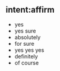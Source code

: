 ## intent:affirm
- yes
- yes sure
- absolutely
- for sure
- yes yes yes
- definitely
- of course





